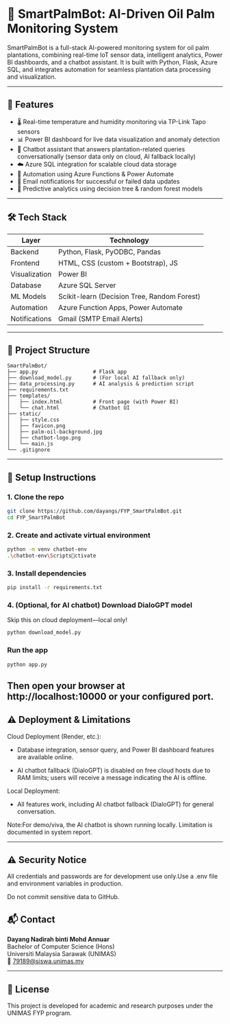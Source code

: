 # 🌴 SmartPalmBot: AI-Driven Oil Palm Monitoring System

SmartPalmBot is a full-stack AI-powered monitoring system for oil palm plantations, combining real-time IoT sensor data, intelligent analytics, Power BI dashboards, and a chatbot assistant. It is built with Python, Flask, Azure SQL, and integrates automation for seamless plantation data processing and visualization.

---

## 🚀 Features

- 🌡️ Real-time temperature and humidity monitoring via TP-Link Tapo sensors
- 📊 Power BI dashboard for live data visualization and anomaly detection
- 🤖 Chatbot assistant that answers plantation-related queries conversationally (sensor data only on cloud, AI fallback locally)
- ☁️ Azure SQL integration for scalable cloud data storage
- 🔄 Automation using Azure Functions & Power Automate
- 📩 Email notifications for successful or failed data updates
- 🌱 Predictive analytics using decision tree & random forest models

---

## 🛠 Tech Stack

| Layer       | Technology                         |
|-------------|-------------------------------------|
| Backend     | Python, Flask, PyODBC, Pandas       |
| Frontend    | HTML, CSS (custom + Bootstrap), JS  |
| Visualization | Power BI                          |
| Database    | Azure SQL Server                    |
| ML Models   | Scikit-learn (Decision Tree, Random Forest) |
| Automation  | Azure Function Apps, Power Automate |
| Notifications | Gmail (SMTP Email Alerts)        |

---

## 📂 Project Structure

```
SmartPalmBot/
├── app.py                  # Flask app
├── download_model.py       # (For local AI fallback only)
├── data_processing.py      # AI analysis & prediction script
├── requirements.txt
├── templates/
│   ├── index.html          # Front page (with Power BI)
│   └── chat.html           # Chatbot UI
├── static/
│   ├── style.css
│   ├── favicon.png
│   ├── palm-oil-background.jpg
│   ├── chatbot-logo.png
│   └── main.js
└── .gitignore
```

---

## 🧪 Setup Instructions

### 1. Clone the repo

```bash
git clone https://github.com/dayangs/FYP_SmartPalmBot.git
cd FYP_SmartPalmBot
```

### 2. Create and activate virtual environment

```bash
python -m venv chatbot-env
.\chatbot-env\Scriptsctivate
```

### 3. Install dependencies

```bash
pip install -r requirements.txt
```

### 4. (Optional, for AI chatbot) Download DialoGPT model
Skip this on cloud deployment—local only!
```bash
python download_model.py
```

### Run the app
```bash
python app.py
```

Then open your browser at http://localhost:10000 or your configured port.
---

## ⚠️ Deployment & Limitations

Cloud Deployment (Render, etc.):

- Database integration, sensor query, and Power BI dashboard features are available online.

- AI chatbot fallback (DialoGPT) is disabled on free cloud hosts due to RAM limits; users will receive a message indicating the AI is offline.

Local Deployment:

- All features work, including AI chatbot fallback (DialoGPT) for general conversation.

Note:For demo/viva, the AI chatbot is shown running locally. Limitation is documented in system report.

---

## ⚠️ Security Notice
All credentials and passwords are for development use only.Use a .env file and environment variables in production.

Do not commit sensitive data to GitHub.

## 📬 Contact
**Dayang Nadirah binti Mohd Annuar**  
Bachelor of Computer Science (Hons)  
Universiti Malaysia Sarawak (UNIMAS)  
📧 79189@siswa.unimas.my

---

## 📄 License

This project is developed for academic and research purposes under the UNIMAS FYP program.
